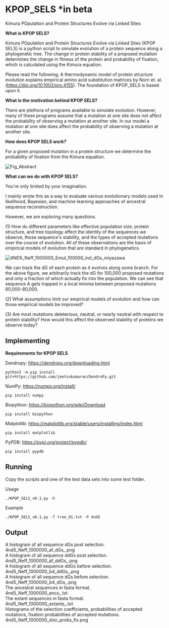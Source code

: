 # KPOP_SELS *in beta
Kimura POpulation and Protein Structures Evolve via Linked Sites 

**What is KPOP SELS?**

Kimura POpulation and Protein Structures Evolve via Linked Sites (KPOP SELS) is a python script to simulate evolution of a protein sequence along a phylogenetic tree. The change in protein stability of a proposed mutation determines the change in fitness of the protein and probability of fixation, which is calculated using the Kimura equation. 

Please read the following; A thermodynamic model of protein structure evolution explains empirical amino acid substitution matrices by Norn et. al. (https://doi.org/10.1002/pro.4155). The foundation of KPOP_SELS is based upon it.

**What is the motivation behind KPOP SELS?**

There are plethora of programs available to simulate evolution. However, many of these programs assume that a mutation at one site does not affect the probability of observing a mutation at another site. In our model a mutation at one site does affect the probability of observing a mutation at another site.

**How does KPOP SELS work?**

For a given proposed mutation in a protein structure we determine the probability of fixation from the Kimura equation.

![Fig_Abstract](https://user-images.githubusercontent.com/111892527/206770574-88d90850-d4bd-4a9d-bd90-aef6264e59fb.svg)

**What can we do with KPOP SELS?**

You're only limited by your imagination. 

I mainly wrote this as a way to evaluate various evolutionary models used in likelihood, Bayesian, and machine learning approaches of ancestral sequence reconstruction. 

However, we are exploring many questions.

(1) How do different parameters like effective population size, protein structure, and tree topology affect the identity of the sequences we observe, those sequence's stability, and the types of accepted mutations over the course of evolution. All of these observations are the basis of empirical models of evolution that are standard in phylogenetics. 


![4ND5_Neff_1000000_Emut_100000_ind_dGs_miyazawa](https://user-images.githubusercontent.com/111892527/206775725-55eb2415-4d0e-4a6b-a8d0-78131786e075.png)

We can track the dG of each protein as it evolves along some branch. For the above figure, we arbitrarily track the dG for 100,000 proposed mutations and only a fraction of which actually fix into the population. We can see that sequence A gets trapped in a local minima between proposed mutations 60,000-80,000.

(2) What assumptions limit our empirical models of evolution and how can those empirical models be improved?

(3) Are most mutations deleterious, neutral, or nearly neutral with respect to protein stability? How would this affect the observed stability of proteins we observe today?

## Implementing

**Requirements for KPOP SELS**

Dendropy: https://dendropy.org/downloading.html
```
python3 -m pip install git+https://github.com/jeetsukumaran/DendroPy.git
```

NumPy: https://numpy.org/install/
```
pip install numpy
```

Biopython: https://biopython.org/wiki/Download
```
pip install biopython
```

Matplotlib: https://matplotlib.org/stable/users/installing/index.html
```
pip install matplotlib
```

PyPDB: https://pypi.org/project/pypdb/
```
pip install pypdb
```

## Running

Copy the scripts and one of the test data sets into some test folder. 

Usage
```
./KPOP_SELS_v0.1.py -h 
```

Example
```
./KPOP_SELS_v0.1.py -T tree_01.txt -P 4nd5
```

## Output
A histogram of all sequence dGs post selection.     
4nd5_Neff_1000000_af_dGs_.png  
A histogram of all sequence ddGs post selection.      
4nd5_Neff_1000000_af_ddGs_.png   
A histogram of all sequence ddGs before selection.  
4nd5_Neff_1000000_b4_ddGs_.png     
A histogram of all sequence dGs before selection.     
4nd5_Neff_1000000_b4_dGs_.png     
The ancestral sequences in fasta format.  
4nd5_Neff_1000000_ancs_.txt    
The extant sequences in fasta format.     
4nd5_Neff_1000000_extants_.txt      
Histograms of the selection coefficients, probabilities of accepted mutations, fixation probabilities of accepted mutations.      
4nd5_Neff_1000000_slxn_probs_fix.png      

